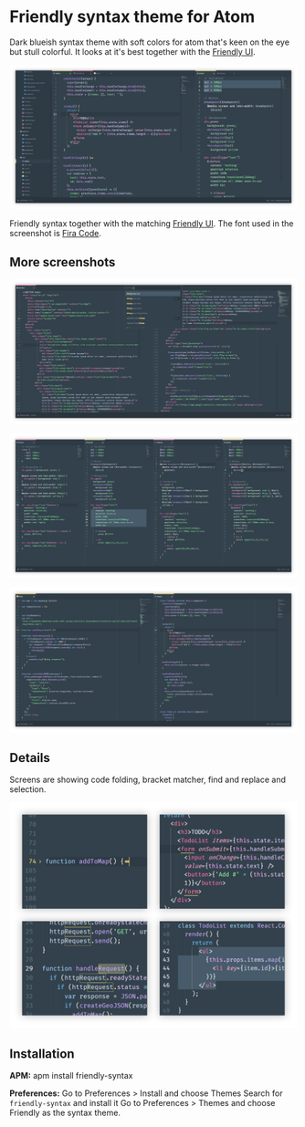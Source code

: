 # Friendly syntax theme for Atom

Dark blueish syntax theme with soft colors for atom that's keen on the eye but stull colorful. It looks at it's best together with the [Friendly UI](https://atom.io/themes/friendly-ui).

![Screenshot of Atom showing HTML syntax.](https://raw.githubusercontent.com/primalivet/friendly-syntax/master/screenshots/overview.png)

Friendly syntax together with the matching [Friendly UI](https://github.com/primalivet/friendly-ui). The font used in the screenshot is [Fira Code](https://github.com/tonsky/FiraCode).

## More screenshots

![Screenshot of Atom showing HTML syntax.](https://raw.githubusercontent.com/primalivet/friendly-syntax/master/screenshots/html.png)

![Screenshot of Atom showing styles in different formats.](https://raw.githubusercontent.com/primalivet/friendly-syntax/master/screenshots/styles.png)

![Screenshot of Atom showing scripts in different formats.](https://raw.githubusercontent.com/primalivet/friendly-syntax/master/screenshots/scripts.png)

## Details

Screens are showing code folding, bracket matcher, find and replace and selection.

![](https://raw.githubusercontent.com/primalivet/friendly-syntax/master/screenshots/details.png)

## Installation

**APM:** apm install friendly-syntax

**Preferences:** Go to Preferences > Install and choose Themes
Search for `friendly-syntax` and install it
Go to Preferences > Themes and choose Friendly as the syntax theme.
